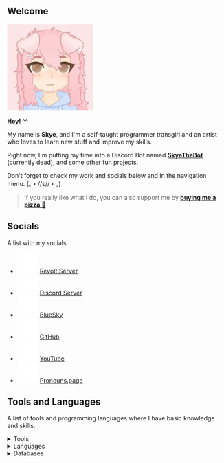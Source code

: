 ## Welcome

<img class="avatar" src="avatar.webp" width="200px" draggable="false" title="Skye's Avatar" alt="A digital illustration of a cute dog girl with pastel pink wavy hair, warm brown eyes, and light pink floppy dog ears. She has soft blush on her cheeks, a small smile, and a bone-shaped hair clip on her bangs. She is wearing a light blue hoodie, and the background is a soft pink shade, adding to the overall cozy and adorable vibe." />

**Hey! ^^**

My name is **Skye**, and I'm a self-taught programmer transgirl and an artist who loves to learn new stuff and improve my skills.

Right now, I'm putting my time into a Discord Bot named **[SkyeTheBot](https://skyethebot.xyz/)** (currently dead), and some other fun projects.

Don't forget to check my work and socials below and in the navigation menu. (｡・//ε//・｡)

> If you really like what I do, you can also support me by **[buying me a pizza 🍕](https://buymeacoffee.com/skyethedoggy)**

## Socials

A list with my socials.

- <img class="icon small" src="icons/revoltdotchat.svg"></img> [Revolt Server](https://rvlt.gg/j4b6N4kk)
- <img class="icon small" src="icons/discord.svg"></img> [Discord Server](https://discord.skyedoggy.dev)
- <img class="icon small" src="icons/bluesky.svg"></img> [BlueSky](https://bsky.skyedoggy.dev)
- <img class="icon small" src="icons/github.svg"></img> [GitHub](https://github.com/SkyeUwU)
- <img class="icon small" src="icons/youtube.svg"></img> [YouTube](https://www.youtube.com/@SkyeTheDoggy)
- <img class="icon small" src="icons/pronounsdotpage.svg"></img> [Pronouns.page](https://en.pronouns.page/@skyethedoggy)

## Tools and Languages

A list of tools and programming languages where I have basic knowledge and skills.

<details>
  <summary>Tools</summary>
  <ul class="detailsContent">
    <li><img draggable="false" src="icons/visualstudiocode.svg" class="icon"> VSCode</li>
    <li><img draggable="false" src="icons/nodedotjs.svg" class="icon"> NodeJS</li>
    <li><img draggable="false" src="icons/preact.svg" class="icon"> Preact</li>
    <li><img draggable="false" src="icons/react.svg" class="icon"> React</li>
    <li><img draggable="false" src="icons/vite.svg" class="icon"> Vite</li>
  </ul>
</details>

<details>
  <summary>Languages</summary>
  <ul class="detailsContent">
    <li><img draggable="false" src="icons/javascript.svg" class="icon"> JavaScript</li>
    <li><img draggable="false" src="icons/typescript.svg" class="icon"> TypeScript</li>
    <li><img draggable="false" src="icons/python.svg" class="icon"> Python</li>
    <li><img draggable="false" src="icons/lua.svg" class="icon"> Lua</li>
  </ul>
</details>

<details>
  <summary>Databases</summary>
  <ul class="detailsContent">
    <li><img draggable="false" src="icons/sqlite.svg" class="icon"> SQLite</li>
    <li><img draggable="false" src="icons/mysql.svg" class="icon"> MySQL</li>
    <li><img draggable="false" src="icons/postgresql.svg" class="icon"> PostgreSQL</li>
  </ul>
</details>
